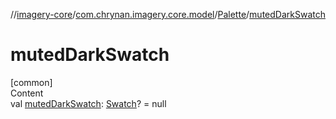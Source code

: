 //[imagery-core](../../../index.md)/[com.chrynan.imagery.core.model](../index.md)/[Palette](index.md)/[mutedDarkSwatch](muted-dark-swatch.md)



# mutedDarkSwatch  
[common]  
Content  
val [mutedDarkSwatch](muted-dark-swatch.md): [Swatch](../-swatch/index.md)? = null  



